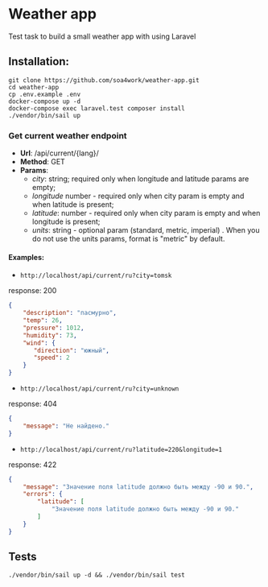 # Weather app

Test task to build a small weather app with using Laravel 

### 

## Installation:
```console
git clone https://github.com/soa4work/weather-app.git
cd weather-app
cp .env.example .env
docker-compose up -d
docker-compose exec laravel.test composer install
./vendor/bin/sail up
```

### Get current weather endpoint

- **Url**: /api/current/{lang}/
- **Method**: GET
- **Params**:
    - *city*: string; required only when longitude and latitude params are empty;   
    - *longitude* number - required only when city param is empty and when latitude is present;
    - *latitude*: number - required only when city param is empty and when longitude is present;
    - *units*: string - optional param	(standard, metric, imperial) . When you do not use the units params, 
      format is "metric" by default.

#### Examples: 

- `http://localhost/api/current/ru?city=tomsk`

response: 200
```json
{
    "description": "пасмурно",
    "temp": 26,
    "pressure": 1012,
    "humidity": 73,
    "wind": {
       "direction": "южный",
       "speed": 2
    }
}
```

- `http://localhost/api/current/ru?city=unknown`

response: 404
```json
{
    "message": "Не найдено."
}
```

- `http://localhost/api/current/ru?latitude=220&longitude=1`

response: 422
```json
{
    "message": "Значение поля latitude должно быть между -90 и 90.",
    "errors": {
        "latitude": [
            "Значение поля latitude должно быть между -90 и 90."
        ]
    }
}
```

## Tests

`./vendor/bin/sail up -d && ./vendor/bin/sail test`
